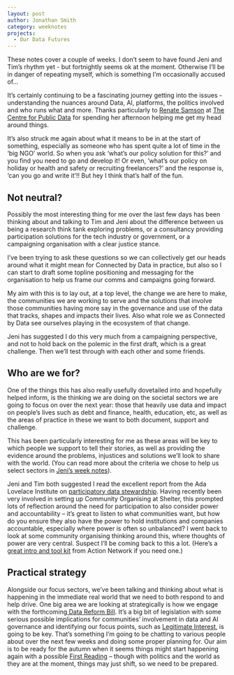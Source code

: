 ```yaml
---
layout: post
author: Jonathan Smith
category: weeknotes
projects:
  - Our Data Futures
---
```

These notes cover a couple of weeks. I don’t seem to have found Jeni and Tim’s rhythm yet  - but fortnightly seems ok at the moment. Otherwise I’ll be in danger of repeating myself, which is something I’m occasionally accused of…

It’s certainly continuing to be a fascinating journey getting into the issues - understanding the nuances around Data, AI, platforms, the politics involved and who runs what and more. Thanks particularly to [Renate Samson](https://twitter.com/renatesamson) at [The Centre for Public Data](https://www.centreforpublicdata.org/) for spending her afternoon helping me get my head around things.

It’s also struck me again about what it means to be in at the start of something, especially as someone who has spent quite a lot of time in the ‘big NGO’ world.   So when you ask ‘what’s our policy solution for this?’ and you find you need to go and develop it! Or even, ‘what’s our policy on holiday or health and safety or recruiting freelancers?’ and the response is, ‘can you go and write it’!! But hey I think that’s half of the fun.


## Not neutral?

Possibly the most interesting thing for me over the last few days has been thinking about and talking to Tim and Jeni about the difference between us being a research think tank exploring problems, or a consultancy providing participation solutions for the tech industry or government, or a campaigning organisation with a clear justice stance.  

I’ve been trying to ask these questions so we can collectively get our heads around what it might mean for Connected by Data in practice, but also so I can start to draft some topline positioning and messaging for the organisation to help us frame our comms and campaigns going forward.

My aim with this is to lay out, at a top level, the change we are here to make, the communities we are working to serve and the solutions that involve those  communities having more say in the governance and use of the data that tracks, shapes and impacts their lives. Also what role we as Connected by Data see ourselves playing in the ecosystem of that change.

Jeni has suggested I do this very much from a campaigning perspective, and not to hold back on the polemic in the first draft, which is a great challenge. Then we’ll test through with each other and some friends.


## Who are we for?

One of the things this has also really usefully dovetailed into and hopefully helped inform, is the thinking we are doing on the societal sectors we are going to focus on over the next year: those that heavily use data and impact on people’s lives such as debt and finance, health, education, etc, as well as the areas of practice in these we want to both document, support and challenge.

This has been particularly interesting for me as these areas will be key to which people we support to tell their stories, as well as providing the evidence around the problems, injustices and solutions we’ll look to share with the world. (You can read more about the criteria we chose to help us select sectors in [Jeni’s week notes](https://connectedbydata.org/weeknotes/2022/06/10/jeni-weeknotes)).

Jeni and Tim both suggested I read the excellent report from the Ada Lovelace Institute on [participatory data stewardship](https://www.adalovelaceinstitute.org/report/participatory-data-stewardship/). Having recently been very involved in setting up Community Organising at Shelter, this prompted lots of reflection around the need for participation to also consider power and accountability – it’s great to listen to what communities want, but how do you ensure they also have the power to hold institutions and companies accountable, especially where power is often so unbalanced? I went back to look at some community organising thinking around this, where thoughts of power are very central. Suspect I’ll be coming back to this a lot. (Here’s a [great intro and tool kit](https://actionnetwork.org/user_files/user_files/000/041/455/original/organizing_people_power_changeadaptedfromMarshallGanz.pdf) from Action Network if you need one.)


## Practical strategy

Alongside our focus sectors, we’ve been talking and thinking about what is happening in the immediate real world that we need to both respond to and help drive. One big area we are looking at strategically is how we engage with the forthcoming[ Data Reform Bill](https://www.computerweekly.com/news/252518054/Data-Reform-Bill-announced-in-Queens-Speech). It’s a big bit of legislation with some serious possible implications for communities’ involvement in data and AI governance and identifying our focus points, such as [Legitimate Interest](https://docs.google.com/document/d/1fg7_bVkJ3xQ1biaATdmJNwPpa2e1TrTvRqHi4dIGWoc/edit), is going to be key. That’s something I’m going to be chatting to various people about over the next few weeks and doing some proper planning for. Our aim is to be ready for the autumn when it seems things might start happening again with a possible [First Reading](https://www.gov.uk/guidance/legislative-process-taking-a-bill-through-parliament#towards-introduction) – though with politics and the world as they are at the moment, things may just shift, so we need to be prepared.
